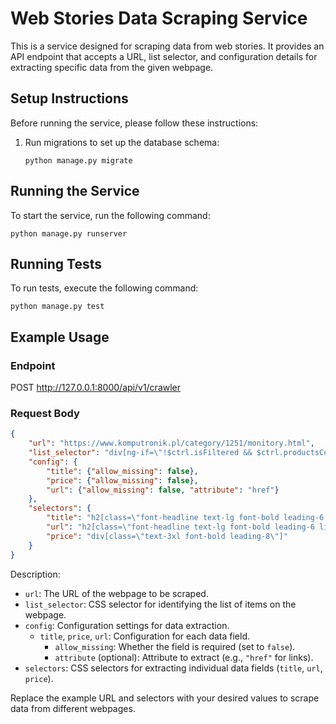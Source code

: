 # Web Stories Data Scraping Service

This is a service designed for scraping data from web stories. It provides an API endpoint that accepts a URL, list selector, and configuration details for extracting specific data from the given webpage.

## Setup Instructions

Before running the service, please follow these instructions:

1. Run migrations to set up the database schema:
    ```
    python manage.py migrate
    ```

## Running the Service

To start the service, run the following command:


    python manage.py runserver



## Running Tests

To run tests, execute the following command:

    python manage.py test
 

## Example Usage

### Endpoint

POST http://127.0.0.1:8000/api/v1/crawler


### Request Body
```json
{
    "url": "https://www.komputronik.pl/category/1251/monitory.html",
    "list_selector": "div[ng-if=\"!$ctrl.isFiltered && $ctrl.productsCount > 0\"] div[class=\"tests-product-entry\"]",
    "config": {
        "title": {"allow_missing": false},
        "price": {"allow_missing": false},
        "url": {"allow_missing": false, "attribute": "href"}
    },
    "selectors": {
        "title": "h2[class=\"font-headline text-lg font-bold leading-6 line-clamp-3 md:text-xl md:leading-8\"] a",
        "url": "h2[class=\"font-headline text-lg font-bold leading-6 line-clamp-3 md:text-xl md:leading-8\"] a",
        "price": "div[class=\"text-3xl font-bold leading-8\"]"
    }
}
```
Description:

- `url`: The URL of the webpage to be scraped.
- `list_selector`: CSS selector for identifying the list of items on the webpage.
- `config`: Configuration settings for data extraction.
    - `title`, `price`, `url`: Configuration for each data field.
        - `allow_missing`: Whether the field is required (set to `false`).
        - `attribute` (optional): Attribute to extract (e.g., `"href"` for links).
- `selectors`: CSS selectors for extracting individual data fields (`title`, `url`, `price`).

Replace the example URL and selectors with your desired values to scrape data from different webpages.
